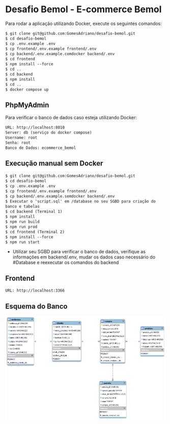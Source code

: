 # Desafio Bemol - E-commerce Bemol

Para rodar a aplicação utilizando Docker, execute os seguintes comandos:

```
$ git clone git@github.com:GomesAdriano/desafio-bemol.git
$ cd desafio-bemol
$ cp .env.example .env
$ cp frontend/.env.example frontend/.env
$ cp backend/.env.example.comdocker backend/.env
$ cd frontend
$ npm install --force
$ cd ..
$ cd backend
$ npm install
$ cd ..
$ docker compose up
```

## PhpMyAdmin

Para verificar o banco de dados caso esteja utilizando Docker:

```
URL: http://localhost:8010
Server: db (serviço do docker compose)
Username: root
Senha: root
Banco de Dados: ecommerce_bemol
```

## Execução manual sem Docker
```
$ git clone git@github.com:GomesAdriano/desafio-bemol.git
$ cd desafio-bemol
$ cp .env.example .env
$ cp frontend/.env.example frontend/.env
$ cp backend/.env.example.semdocker backend/.env
$ Executar o 'script.sql' em /database no seu SGBD para criação do banco e tabelas
$ cd backend (Terminal 1)
$ npm install
$ npm run build
$ npm run prod
$ cd frontend (Terminal 2)
$ npm install --force
$ npm run start
```

- Utilizar seu SGBD para verificar o banco de dados, verifique as informações em backend/.env, mudar os dados caso necessário do #Database e reexecutar os comandos do backend

## Frontend
```
URL: http://localhost:3366
```

## Esquema do Banco
<img src="https://github.com/GomesAdriano/desafio-bemol/blob/main/database/ecommerce_bemol.png" alt="Esquema do banco de dados">
